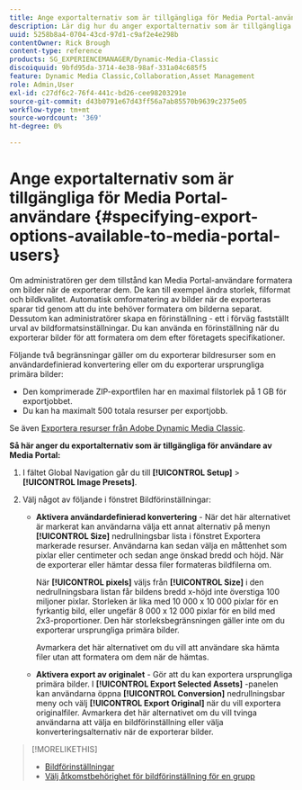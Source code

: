 ```yaml
---
title: Ange exportalternativ som är tillgängliga för Media Portal-användare
description: Lär dig hur du anger exportalternativ som är tillgängliga för Media Portal-användare i Adobe Dynamic Media Classic.
uuid: 5258b8a4-0704-43cd-97d1-c9af2e4e298b
contentOwner: Rick Brough
content-type: reference
products: SG_EXPERIENCEMANAGER/Dynamic-Media-Classic
discoiquuid: 9bfd95da-3714-4e38-98af-331a04c685f5
feature: Dynamic Media Classic,Collaboration,Asset Management
role: Admin,User
exl-id: c27df6c2-76f4-441c-bd26-cee98203291e
source-git-commit: d43b0791e67d43ff56a7ab85570b9639c2375e05
workflow-type: tm+mt
source-wordcount: '369'
ht-degree: 0%

---
```


# Ange exportalternativ som är tillgängliga för Media Portal-användare {#specifying-export-options-available-to-media-portal-users}

Om administratören ger dem tillstånd kan Media Portal-användare formatera om bilder när de exporterar dem. De kan till exempel ändra storlek, filformat och bildkvalitet. Automatisk omformatering av bilder när de exporteras sparar tid genom att du inte behöver formatera om bilderna separat. Dessutom kan administratörer skapa en förinställning - ett i förväg fastställt urval av bildformatsinställningar. Du kan använda en förinställning när du exporterar bilder för att formatera om dem efter företagets specifikationer.

Följande två begränsningar gäller om du exporterar bildresurser som en användardefinierad konvertering eller om du exporterar ursprungliga primära bilder:

* Den komprimerade ZIP-exportfilen har en maximal filstorlek på 1 GB för exportjobbet.
* Du kan ha maximalt 500 totala resurser per exportjobb.

Se även [Exportera resurser från Adobe Dynamic Media Classic](exporting-assets-from-dmc.md#exporting-assets-from_dmc).

**Så här anger du exportalternativ som är tillgängliga för användare av Media Portal:**

1. I fältet Global Navigation går du till **[!UICONTROL Setup]** > **[!UICONTROL Image Presets]**.
1. Välj något av följande i fönstret Bildförinställningar:

   * **Aktivera användardefinierad konvertering** - När det här alternativet är markerat kan användarna välja ett annat alternativ på menyn **[!UICONTROL Size]** nedrullningsbar lista i fönstret Exportera markerade resurser. Användarna kan sedan välja en måttenhet som pixlar eller centimeter och sedan ange önskad bredd och höjd. När de exporterar eller hämtar dessa filer formateras bildfilerna om.

      När **[!UICONTROL pixels]** väljs från **[!UICONTROL Size]** i den nedrullningsbara listan får bildens bredd x-höjd inte överstiga 100 miljoner pixlar. Storleken är lika med 10 000 x 10 000 pixlar för en fyrkantig bild, eller ungefär 8 000 x 12 000 pixlar för en bild med 2x3-proportioner. Den här storleksbegränsningen gäller inte om du exporterar ursprungliga primära bilder.

      Avmarkera det här alternativet om du vill att användare ska hämta filer utan att formatera om dem när de hämtas.

   * **Aktivera export av originalet** - Gör att du kan exportera ursprungliga primära bilder. I **[!UICONTROL Export Selected Assets]** -panelen kan användarna öppna **[!UICONTROL Conversion]** nedrullningsbar meny och välj **[!UICONTROL Export Original]** när du vill exportera originalfiler. Avmarkera det här alternativet om du vill tvinga användarna att välja en bildförinställning eller välja konverteringsalternativ när de exporterar bilder.

>[!MORELIKETHIS]
>
>* [Bildförinställningar](application-setup.md#image_presets)
>* [Välj åtkomstbehörighet för bildförinställning för en grupp](creating-media-portal-groups.md#choosing_image_preset_access_permissions_for_a_group)

